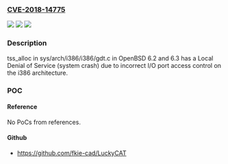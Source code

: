 ### [CVE-2018-14775](https://cve.mitre.org/cgi-bin/cvename.cgi?name=CVE-2018-14775)
![](https://img.shields.io/static/v1?label=Product&message=n%2Fa&color=blue)
![](https://img.shields.io/static/v1?label=Version&message=n%2Fa&color=blue)
![](https://img.shields.io/static/v1?label=Vulnerability&message=n%2Fa&color=brighgreen)

### Description

tss_alloc in sys/arch/i386/i386/gdt.c in OpenBSD 6.2 and 6.3 has a Local Denial of Service (system crash) due to incorrect I/O port access control on the i386 architecture.

### POC

#### Reference
No PoCs from references.

#### Github
- https://github.com/fkie-cad/LuckyCAT

